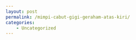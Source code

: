 ```yaml
---
layout: post
permalink: /mimpi-cabut-gigi-geraham-atas-kiri/
categories:
    - Uncategorized
---
```


